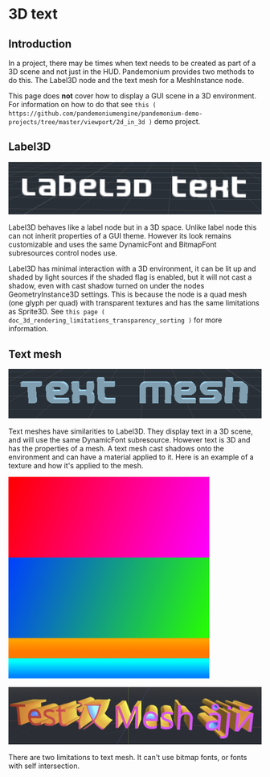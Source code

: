 

3D text
=======

Introduction
------------

In a project, there may be times when text needs to be created as
part of a 3D scene and not just in the HUD. Pandemonium provides two
methods to do this. The Label3D node and the text mesh for a
MeshInstance node.

This page does **not** cover how to display a GUI scene in a 3D
environment. For information on how to do that see `this ( https://github.com/pandemoniumengine/pandemonium-demo-projects/tree/master/viewport/2d_in_3d )`
demo project.

Label3D
-------

![](img/label_3d.png)

Label3D behaves like a label node but in a 3D space. Unlike label
node this can not inherit properties of a GUI theme. However its
look remains customizable and uses the same DynamicFont and BitmapFont
subresources control nodes use.

Label3D has minimal interaction with a 3D environment, it can be lit
up and shaded by light sources if the shaded flag is enabled, but it
will not cast a shadow, even with cast shadow turned on under the nodes
GeometryInstance3D settings. This is because the node is a quad mesh
(one glyph per quad) with transparent textures and has the same limitations
as Sprite3D. See `this page ( doc_3d_rendering_limitations_transparency_sorting )`
for more information.

Text mesh
---------

![](img/text_mesh.png)

Text meshes have similarities to Label3D. They display text in a 3D
scene, and will use the same DynamicFont subresource. However text is 3D and
has the properties of a mesh. A text mesh cast shadows onto the environment
and can have a material applied to it. Here is an example of a texture and
how it's applied to the mesh.

![](img/text_mesh_texture.png)

![](img/text_mesh_textured.png)

There are two limitations to text mesh. It can't use bitmap fonts, or fonts
with self intersection.
